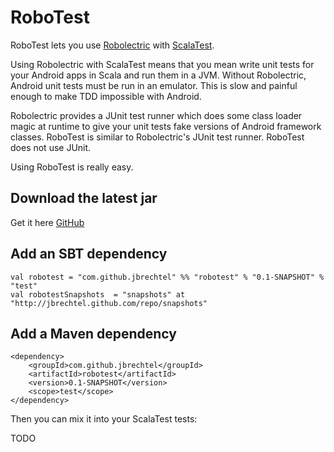 RoboTest
=========

RoboTest lets you use [Robolectric](http://pivotal.github.com/robolectric/) with [ScalaTest](http://scalatest.org).

Using Robolectric with ScalaTest means that you mean write unit tests for your Android apps
in Scala and run them in a JVM.  Without Robolectric, Android unit tests must be run in
an emulator.  This is slow and painful enough to make TDD impossible with Android.

Robolectric provides a JUnit test runner which does some class loader magic at runtime
to give your unit tests fake versions of Android framework classes.  RoboTest is
similar to Robolectric's JUnit test runner.  RoboTest does not use JUnit.

Using RoboTest is really easy.

Download the latest jar
----------------
Get it here [GitHub](https://github.com/jbrechtel/robotest/archives/master)

Add an SBT dependency
-----------

    val robotest = "com.github.jbrechtel" %% "robotest" % "0.1-SNAPSHOT" % "test"
    val robotestSnapshots  = "snapshots" at "http://jbrechtel.github.com/repo/snapshots"

Add a Maven dependency
-----------

    <dependency>
        <groupId>com.github.jbrechtel</groupId>
        <artifactId>robotest</artifactId>
        <version>0.1-SNAPSHOT</version>
        <scope>test</scope>
    </dependency>

Then you can mix it into your ScalaTest tests:

TODO
